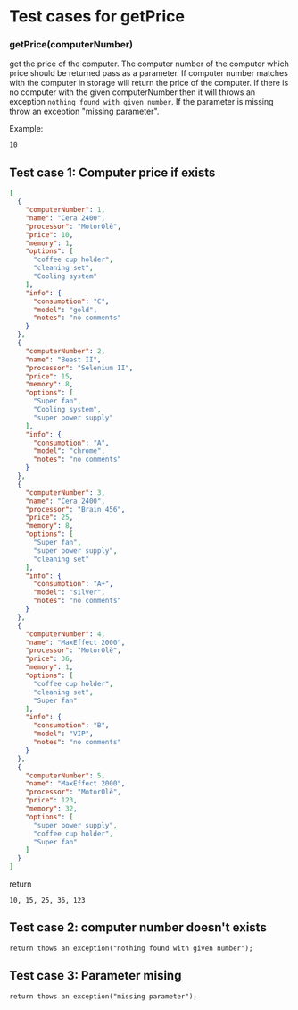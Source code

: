 # Test cases for getPrice

### **getPrice(computerNumber)**
get the price of the computer. The computer number of the computer which price should be returned pass as a parameter. If computer number matches with the computer in storage will return the price of the computer. If there is no computer with the given computerNumber then it will throws an exception `nothing found with given number`.
If the parameter is missing throw an exception "missing parameter".

Example:
```
10
```

## Test case 1: Computer price if exists
```json
[
  {
    "computerNumber": 1,
    "name": "Cera 2400",
    "processor": "MotorOlè",
    "price": 10,
    "memory": 1,
    "options": [
      "coffee cup holder",
      "cleaning set",
      "Cooling system"
    ],
    "info": {
      "consumption": "C",
      "model": "gold",
      "notes": "no comments"
    }
  },
  {
    "computerNumber": 2,
    "name": "Beast II",
    "processor": "Selenium II",
    "price": 15,
    "memory": 8,
    "options": [
      "Super fan",
      "Cooling system",
      "super power supply"
    ],
    "info": {
      "consumption": "A",
      "model": "chrome",
      "notes": "no comments"
    }
  },
  {
    "computerNumber": 3,
    "name": "Cera 2400",
    "processor": "Brain 456",
    "price": 25,
    "memory": 8,
    "options": [
      "Super fan",
      "super power supply",
      "cleaning set"
    ],
    "info": {
      "consumption": "A+",
      "model": "silver",
      "notes": "no comments"
    }
  },
  {
    "computerNumber": 4,
    "name": "MaxEffect 2000",
    "processor": "MotorOlè",
    "price": 36,
    "memory": 1,
    "options": [
      "coffee cup holder",
      "cleaning set",
      "Super fan"
    ],
    "info": {
      "consumption": "B",
      "model": "VIP",
      "notes": "no comments"
    }
  },
  {
    "computerNumber": 5,
    "name": "MaxEffect 2000",
    "processor": "MotorOlè",
    "price": 123,
    "memory": 32,
    "options": [
      "super power supply",
      "coffee cup holder",
      "Super fan"
    ]
  }
]
```
return
```
10, 15, 25, 36, 123
```

## Test case 2: computer number doesn't exists

```
return thows an exception("nothing found with given number");
```
## Test case 3: Parameter mising

```
return thows an exception("missing parameter");
```
